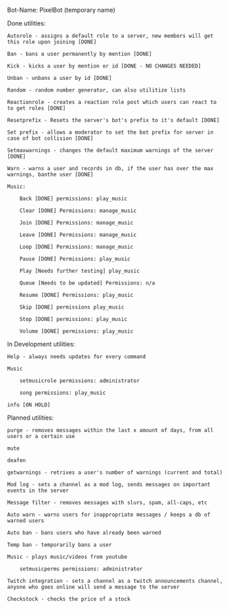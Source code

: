 Bot-Name: PixelBot (temporary name)

Done utilities:
    
    Autorole - assigns a default role to a server, new members will get this role upon joining [DONE]

    Ban - bans a user permanently by mention [DONE]
    
    Kick - kicks a user by mention or id [DONE - NO CHANGES NEEDED]

    Unban - unbans a user by id [DONE]

    Random - random number generator, can also utilitize lists

    Reactionrole - creates a reaction role post which users can react to to get roles [DONE]

    Resetprefix - Resets the server's bot's prefix to it's default [DONE]

    Set prefix - allows a moderator to set the bot prefix for server in case of bot collision [DONE]

    Setmaxwarnings - changes the default maximum warnings of the server [DONE]

    Warn - warns a user and records in db, if the user has over the max warnings, banthe user [DONE]

    Music:
        
        Back [DONE] permissions: play_music

        Clear [DONE] Permissions: manage_music

        Join [DONE] Permissions: manage_music

        Leave [DONE] Permissions: manage_music

        Loop [DONE] Permissions: manage_music

        Pause [DONE] Permissions: play_music

        Play [Needs further testing] play_music

        Queue [Needs to be updated] Permissions: n/a

        Resume [DONE] Permissions: play_music

        Skip [DONE] permissions play_music

        Stop [DONE] permissions: play_music

        Volume [DONE] permissions: play_music

In Development utilities:

    Help - always needs updates for every command

    Music
        
        setmusicrole permissions: administrator

        song permissions: play_music

    info [ON HOLD]
    
Planned utilities:

    purge - removes messages within the last x amount of days, from all users or a certain use

    mute

    deafen

    getwarnings - retrives a user's number of warnings (current and total)

    Mod log - sets a channel as a mod log, sends messages on important events in the server

    Message filter - removes messages with slurs, spam, all-caps, etc
    
    Auto warn - warns users for inappropriate messages / keeps a db of warned users
    
    Auto ban - bans users who have already been warned
    
    Temp ban - temporarily bans a user
    
    Music - plays music/videos from youtube

        setmusicperms permissions: administrator
    
    Twitch integration - sets a channel as a twitch announcements channel, anyone who goes online will send a message to the server

    Checkstock - checks the price of a stock
    
    
